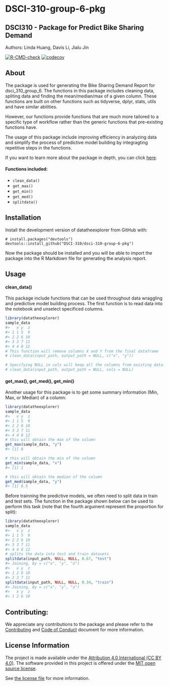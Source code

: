
<!-- README.md is generated from README.Rmd. Please edit that file -->

# DSCI-310-group-6-pkg

## DSCI310 - Package for Predict Bike Sharing Demand

Authors: Linda Huang, Davis Li, Jialu Jin

<!-- badges: start -->

[![R-CMD-check](https://github.com/DSCI-310/dsci-310-group-6-pkg/actions/workflows/R-CMD-check.yaml/badge.svg)](https://github.com/DSCI-310/dsci-310-group-6-pkg/actions/workflows/R-CMD-check.yaml)
[![codecov](https://codecov.io/gh/DSCI-310/dsci-310-group-6-pkg/branch/main/graph/badge.svg?token=5xOKOnaBIl)](https://codecov.io/gh/DSCI-310/dsci-310-group-6-pkg)
<!-- badges: end -->

## About

The package is used for generating the Bike Sharing Demand Report for
dsci_310_group_6. The functions in this package includes cleaning data,
spliting data and finding the mean/median/max of a given column. These
functions are built on other functions such as tidyverse, dplyr, stats,
utils and have similar abilities.

However, our functions provide functions that are much more tailored to
a specific type of workflow rather than the generic functions that
pre-existing functions have.

The usage of this package include improving efficiency in analyzing data
and simplify the process of predictive model building by integragting
repetitive steps in the functions.

If you want to learn more about the package in depth, you can click
[here](https://dsci-310.github.io/dsci-310-group-6-pkg/).

#### Functions included:

- `clean_data()`
- `get_max()`
- `get_min()`
- `get_med()`
- `splitdata()`

## Installation

Install the development version of datatheexplorer from GitHub with:

    # install.packages("devtools")
    devtools::install_github("DSCI-310/dsci-310-group-6-pkg")

Now the package should be installed and you will be able to import the
package into the R Markdown file for generating the analysis report.

## Usage

#### clean_data()

This package include functions that can be used throughout data
wraggling and predictive model building process. The first function is
to read data into the notebook and unselect specificed columns.

``` r
library(datatheexplorer)
sample_data
#>   x y  z
#> 1 1 5  9
#> 2 2 6 10
#> 3 3 7 11
#> 4 4 8 12
# This function will remove columns X and Y from the final dataframe
# clean_data(input_path, output_path = NULL, c("x", "y"))

# Specifying NULL in cols will keep all the columns from existing dataframe
# clean_data(input_path, output_path = NULL, cols = NULL)
```

#### get_max(), get_med(), get_min()

Another usage for this package is to get some summary information (Min,
Max, or Median) of a column:

``` r
library(datatheexplorer)
sample_data
#>   x y  z
#> 1 1 5  9
#> 2 2 6 10
#> 3 3 7 11
#> 4 4 8 12
# this will obtain the max of the column
get_max(sample_data, "y")
#> [1] 8

# this will obtain the min of the column
get_min(sample_data, "x")
#> [1] 1

# this will obtain the median of the column
get_med(sample_data, "y")
#> [1] 6.5
```

Before trainning the predictive models, we often need to split data in
train and test sets. The function in the package shown below can be used
to perform this task (note that the fourth argument represent the
proportion for split):

``` r
library(datatheexplorer)
sample_data
#>   x y  z
#> 1 1 5  9
#> 2 2 6 10
#> 3 3 7 11
#> 4 4 8 12
# splits the data into test and train datasets
splitdata(input_path, NULL, NULL, 0.67, "test")
#> Joining, by = c("x", "y", "z")
#>   x y  z
#> 1 2 6 10
#> 2 3 7 11
splitdata(input_path, NULL, NULL, 0.34, "train")
#> Joining, by = c("x", "y", "z")
#>   x y  z
#> 1 2 6 10
```

## Contributing:

We appreciate any contributions to the package and please refer to the
[Contributing](CONTRIBUTING.md) and [Code of
Conduct](CODE_OF_CONDUCT.md) document for more information.

## License Information

The project is made available under the [Attribution 4.0 International
(CC BY 4.0)](https://creativecommons.org/licenses/by/4.0/). The software
provided in this project is offered under the [MIT open source
license](https://opensource.org/license/mit/).

See [the license file](LICENSE.md) for more information.
